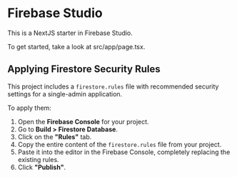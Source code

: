 # Firebase Studio

This is a NextJS starter in Firebase Studio.

To get started, take a look at src/app/page.tsx.

## Applying Firestore Security Rules

This project includes a `firestore.rules` file with recommended security settings for a single-admin application.

To apply them:

1.  Open the **Firebase Console** for your project.
2.  Go to **Build > Firestore Database**.
3.  Click on the **"Rules"** tab.
4.  Copy the entire content of the `firestore.rules` file from your project.
5.  Paste it into the editor in the Firebase Console, completely replacing the existing rules.
6.  Click **"Publish"**.
